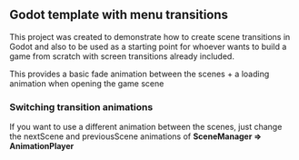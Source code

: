 ## Godot template with menu transitions

This project was created to demonstrate how to create scene transitions in Godot and also to be used as a starting point for whoever wants to build a game from scratch with screen transitions already included.

This provides a basic fade animation between the scenes + a loading animation when opening the game scene

### Switching transition animations

If you want to use a different animation between the scenes, just change the nextScene and previousScene animations of **SceneManager => AnimationPlayer**